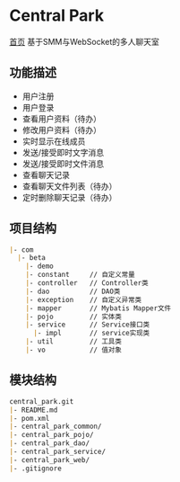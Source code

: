 # Central Park

[首页](https://132.232.213.145:8080) 基于SMM与WebSocket的多人聊天室

## 功能描述
- 用户注册
- 用户登录
- 查看用户资料（待办）
- 修改用户资料（待办）
- 实时显示在线成员
- 发送/接受即时文字消息
- 发送/接受即时文件消息
- 查看聊天记录
- 查看聊天文件列表（待办）
- 定时删除聊天记录（待办）


## 项目结构
```markdown
|- com
  |- beta
    |- demo
    |- constant		// 自定义常量
    |- controller	// Controller类
    |- dao			// DAO类
    |- exception	// 自定义异常类
    |- mapper		// Mybatis Mapper文件
    |- pojo			// 实体类
    |- service		// Service接口类
      |- impl		// service实现类
    |- util			// 工具类
    |- vo			// 值对象
```


## 模块结构
```markdown
central_park.git
|- README.md
|- pom.xml
|- central_park_common/
|- central_park_pojo/
|- central_park_dao/
|- central_park_service/
|- central_park_web/
|- .gitignore
```